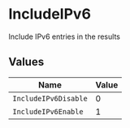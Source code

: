# IncludeIPv6

Include IPv6 entries in the results


## Values

| Name                 | Value                |
| -------------------- | -------------------- |
| `IncludeIPv6Disable` | 0                    |
| `IncludeIPv6Enable`  | 1                    |